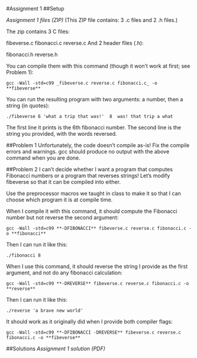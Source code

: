 #Assignment 1
##Setup

*Assignment 1 files (ZIP)* (This ZIP file contains: 3 .c files and 2 .h files.)

The zip contains 3 C files:

fibeverse.c
fibonacci.c
reverse.c
And 2 header files (.h):

fibonacci.h
reverse.h

You can compile them with this command (though it won’t work at first; see Problem 1):

`gcc -Wall -std=c99 _fibeverse.c reverse.c fibonacci.c_ -o **fibeverse**`

You can run the resulting program with two arguments: a number, then a string (in quotes):

```
./fibeverse 6 'what a trip that was!'  8  was! that trip a what
```

The first line it prints is the 6th fibonacci number. The second line is the string you provided, with the words reversed.

##Problem 1
Unfortunately, the code doesn’t compile as-is! Fix the compile errors and warnings. gcc should produce no output with the above command when you are done.

##Problem 2
I can’t decide whether I want a program that computes Fibonacci numbers or a program that reverses strings! Let’s modify fibeverse so that it can be compiled into either.

Use the preprocessor macros we taught in class to make it so that I can choose which program it is at compile time.

When I compile it with this command, it should compute the Fibonacci number but not reverse the second argument:

`gcc -Wall -std=c99 **-DFIBONACCI** fibeverse.c reverse.c fibonacci.c -o **fibonacci**`

Then I can run it like this:

`./fibonacci 8`

When I use this command, it should reverse the string I provide as the first argument, and not do any fibonacci calculation:

`gcc -Wall -std=c99 **-DREVERSE** fibeverse.c reverse.c fibonacci.c -o **reverse**`

Then I can run it like this:

`./reverse 'a brave new world'`

It should work as it originally did when I provide both compiler flags:

`gcc -Wall -std=c99 **-DFIBONACCI -DREVERSE** fibeverse.c reverse.c fibonacci.c -o **fibeverse**`

##Solutions
*Assignment 1 solution (PDF)*


